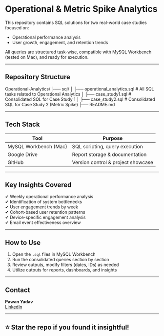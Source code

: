 # Operational & Metric Spike Analytics 

This repository contains SQL solutions for two real-world case studies focused on:

* Operational performance analysis  
* User growth, engagement, and retention trends  

All queries are structured task-wise, compatible with MySQL Workbench (tested on Mac), and ready for execution.

---

##  Repository Structure

Operational-Analytics/
├── sql/
│ ├── operational_analytics.sql # All SQL tasks related to Operational Analytics
│ ├── case_study1.sql # Consolidated SQL for Case Study 1
│ ├── case_study2.sql # Consolidated SQL for Case Study 2 (Metric Spike)
├── README.md


---

##  Tech Stack

| Tool                 | Purpose                            |
|----------------------|------------------------------------|
| MySQL Workbench (Mac)| SQL scripting, query execution    |
| Google Drive         | Report storage & documentation    |
| GitHub               | Version control & project showcase|

---

##  Key Insights Covered

✔ Weekly operational performance analysis  
✔ Identification of system bottlenecks  
✔ User engagement trends by week  
✔ Cohort-based user retention patterns  
✔ Device-specific engagement analysis  
✔ Email event effectiveness overview  

---

##  How to Use

1. Open the `.sql` files in MySQL Workbench  
2. Run the consolidated queries section by section  
3. Review outputs, modify filters (dates, IDs) as needed  
4. Utilize outputs for reports, dashboards, and insights  

---

##  Contact

**Pawan Yadav**  
[LinkedIn](https://www.linkedin.com/in/pawanyadavsaimg)  

---

## ⭐ Star the repo if you found it insightful!
